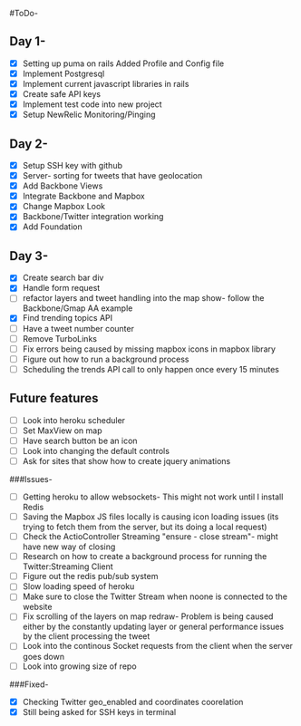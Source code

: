 #ToDo-
## Day 1-
- [X] Setting up puma on rails
Added Profile and Config file
- [X] Implement Postgresql 
- [X] Implement current javascript libraries in rails
- [X] Create safe API keys
- [X] Implement test code into new project
- [X] Setup NewRelic Monitoring/Pinging

## Day 2- 
- [X] Setup SSH key with github
- [X] Server- sorting for tweets that have geolocation 
- [X] Add Backbone Views
- [X] Integrate Backbone and Mapbox
- [X] Change Mapbox Look
- [X] Backbone/Twitter integration working
- [X] Add Foundation

## Day 3- 
- [X] Create search bar div
- [X] Handle form request
- [ ] refactor layers and tweet handling into the map show- follow the Backbone/Gmap AA example
- [X] Find trending topics API
- [ ] Have a tweet number counter
- [ ] Remove TurboLinks
- [ ] Fix errors being caused by missing mapbox icons in mapbox library
- [ ] Figure out how to run a background process
- [ ] Scheduling the trends API call to only happen once every 15 minutes

## Future features
- [ ] Look into heroku scheduler
- [ ] Set MaxView on map
- [ ] Have search button be an icon
- [ ] Look into changing the default controls
- [ ] Ask for sites that show how to create jquery animations

###Issues-
- [ ] Getting heroku to allow websockets- This might not work until I install Redis 
- [ ] Saving the Mapbox JS files locally is causing icon loading issues (its trying to fetch them from the server, but its doing a local request)
- [ ] Check the ActioController Streaming "ensure - close stream"- might have new way of closing
- [ ] Research on how to create a background process for running the Twitter:Streaming Client
- [ ] Figure out the redis pub/sub system
- [ ] Slow loading speed of heroku
- [ ] Make sure to close the Twitter Stream when noone is connected to the website
- [ ] Fix scrolling of the layers on map redraw- Problem is being caused either by the constantly updating layer or general performance issues by the client processing the tweet
- [ ] Look into the continous Socket requests from the client when the server goes down
- [ ] Look into growing size of repo

###Fixed-
- [X] Checking Twitter geo_enabled and coordinates coorelation
- [X] Still being asked for SSH keys in terminal
